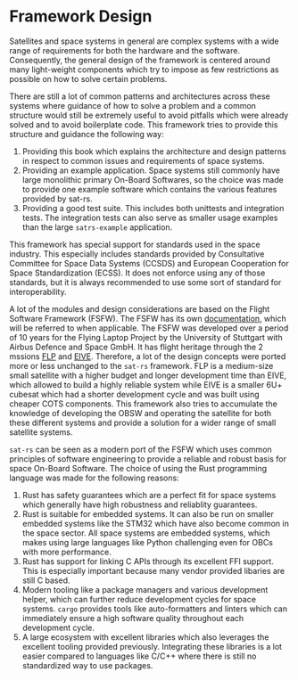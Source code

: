 # Framework Design

Satellites and space systems in general are complex systems with a wide range of requirements for
both the hardware and the software. Consequently, the general design of the framework is centered
around many light-weight components which try to impose as few restrictions as possible on how to
solve certain problems.

There are still a lot of common patterns and architectures across these systems where guidance
of how to solve a problem and a common structure would still be extremely useful to avoid pitfalls
which were already solved and to avoid boilerplate code. This framework tries to provide this
structure and guidance the following way:

1. Providing this book which explains the architecture and design patterns in respect to common
   issues and requirements of space systems.
2. Providing an example application. Space systems still commonly have large monolithic
   primary On-Board Softwares, so the choice was made to provide one example software which
   contains the various features provided by sat-rs.
3. Providing a good test suite. This includes both unittests and integration tests. The integration
   tests can also serve as smaller usage examples than the large `satrs-example` application.

This framework has special support for standards used in the space industry. This especially
includes standards provided by Consultative Committee for Space Data Systems (CCSDS) and European
Cooperation for Space Standardization (ECSS). It does not enforce using any of those standards,
but it is always recommended to use some sort of standard for interoperability.

A lot of the modules and design considerations are based on the Flight Software Framework (FSFW).
The FSFW has its own [documentation](https://documentation.irs.uni-stuttgart.de/fsfw/), which
will be referred to when applicable. The FSFW was developed over a period of 10 years for the
Flying Laptop Project by the University of Stuttgart with Airbus Defence and Space GmbH.
It has flight heritage through the 2 mssions [FLP](https://www.irs.uni-stuttgart.de/en/research/satellitetechnology-and-instruments/smallsatelliteprogram/flying-laptop/)
and [EIVE](https://www.irs.uni-stuttgart.de/en/research/satellitetechnology-and-instruments/smallsatelliteprogram/EIVE/).
Therefore, a lot of the design concepts were ported more or less unchanged to the `sat-rs`
framework.
FLP is a medium-size small satellite with a higher budget and longer development time than EIVE,
which allowed to build a highly reliable system while EIVE is a smaller 6U+ cubesat which had a
shorter development cycle and was built using cheaper COTS components. This framework also tries
to accumulate the knowledge of developing the OBSW and operating the satellite for both these
different systems and provide a solution for a wider range of small satellite systems.

`sat-rs` can be seen as a modern port of the FSFW which uses common principles of software
engineering to provide a reliable and robust basis for space On-Board Software. The choice
of using the Rust programming language was made for the following reasons:

1. Rust has safety guarantees which are a perfect fit for space systems which generally have high
   robustness and reliablity guarantees.
2. Rust is suitable for embedded systems. It can also be run on smaller embedded systems like the
   STM32 which have also become common in the space sector. All space systems are embedded systems,
   which makes using large languages like Python challenging even for OBCs with more performance.
3. Rust has support for linking C APIs through its excellent FFI support. This is especially
   important because many vendor provided libaries are still C based.
4. Modern tooling like a package managers and various development helper, which can further reduce
   development cycles for space systems. `cargo` provides tools like auto-formatters and linters
   which can immediately ensure a high software quality throughout each development cycle.
5. A large ecosystem with excellent libraries which also leverages the excellent tooling provided
   previously. Integrating these libraries is a lot easier compared to languages like C/C++ where
   there is still no standardized way to use packages.

